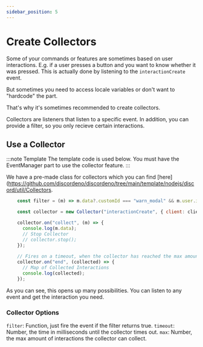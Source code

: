 ```yaml
---
sidebar_position: 5
---
```


# Create Collectors

Some of your commands or features are sometimes based on user interactions.
E.g. if a user presses a button and you want to know whether it was pressed.
This is actually done by listening to the `interactionCreate` event.

But sometimes you need to access locale variables or don't want to "hardcode" the part.

That's why it's sometimes recommended to create collectors.

Collectors are listeners that listen to a specific event. In addition, you can provide a filter, so you only recieve certain interactions.

## Use a Collector

:::note Template
The template code is used below. You must have the EventManager part to use the collector feature.
:::

We have a pre-made class for collectors which you can find
[here](https://github.com/discordeno/discordeno/tree/main/template/nodejs/discord/util/Collectors.

```js
    const filter = (m) => m.data?.customId === "warn_modal" && m.user.id === interaction.user.id;

    const collector = new Collector("interactionCreate", { client: client, timeout: 60000, filter, max: 20 });

    collector.on("collect", (m) => {
      console.log(m.data);
      // Stop Collector
      // collector.stop();
    });
    
    // Fires on a timeout, when the collector has reached the max amount of interactions or when it has been closed
    collector.on("end", (collected) => {
      // Map of Collected Interactions
      console.log(collected);
    });
```    

As you can see, this opens up many possibilities. You can listen to any event and get the interaction you need.

### Collector Options
`filter`: Function, just fire the event if the filter returns true.
`timeout`: Number, the time in milliseconds until the collector times out.
`max`: Number, the max amount of interactions the collector can collect.
